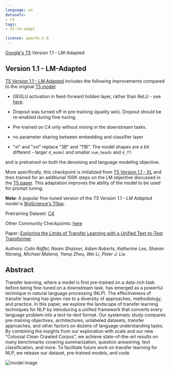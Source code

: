 ```yaml
---
language: en
datasets:
- c4
tags:
- t5-lm-adapt

license: apache-2.0
---
```


[Google's T5](https://ai.googleblog.com/2020/02/exploring-transfer-learning-with-t5.html) Version 1.1 - LM-Adapted


## Version 1.1 - LM-Adapted

[T5 Version 1.1 - LM Adapted](https://github.com/google-research/text-to-text-transfer-transformer/blob/main/released_checkpoints.md#lm-adapted-t511lm100k) includes the following improvements compared to the original [T5 model](https://huggingface.co/t5-3b):

- GEGLU activation in feed-forward hidden layer, rather than ReLU - see [here](https://arxiv.org/abs/2002.05202).

- Dropout was turned off in pre-training (quality win). Dropout should be re-enabled during fine-tuning.

- Pre-trained on C4 only without mixing in the downstream tasks.

- no parameter sharing between embedding and classifier layer

- "xl" and "xxl" replace "3B" and "11B". The model shapes are a bit different - larger `d_model` and smaller `num_heads` and `d_ff`.

and is pretrained on both the denoising and language modeling objective.

More specifically, this checkpoint is initialized from [T5 Version 1.1 - XL](https://huggingface.co/google/https://huggingface.co/google/t5-v1_1-xl) 
and then trained for an additional 100K steps on the LM objective discussed in the [T5 paper](https://arxiv.org/pdf/1910.10683.pdf). 
This adaptation improves the ability of the model to be used for prompt tuning.

**Note**: A popular fine-tuned version of the *T5 Version 1.1 - LM Adapted* model is [BigScience's T0pp](https://huggingface.co/bigscience/T0pp).

Pretraining Dataset: [C4](https://huggingface.co/datasets/c4)

Other Community Checkpoints: [here](https://huggingface.co/models?other=t5-lm-adapt)

Paper: [Exploring the Limits of Transfer Learning with a Unified Text-to-Text Transformer](https://arxiv.org/pdf/1910.10683.pdf)

Authors: *Colin Raffel, Noam Shazeer, Adam Roberts, Katherine Lee, Sharan Narang, Michael Matena, Yanqi Zhou, Wei Li, Peter J. Liu* 


## Abstract

Transfer learning, where a model is first pre-trained on a data-rich task before being fine-tuned on a downstream task, has emerged as a powerful technique in natural language processing (NLP). The effectiveness of transfer learning has given rise to a diversity of approaches, methodology, and practice. In this paper, we explore the landscape of transfer learning techniques for NLP by introducing a unified framework that converts every language problem into a text-to-text format. Our systematic study compares pre-training objectives, architectures, unlabeled datasets, transfer approaches, and other factors on dozens of language understanding tasks. By combining the insights from our exploration with scale and our new “Colossal Clean Crawled Corpus”, we achieve state-of-the-art results on many benchmarks covering summarization, question answering, text classification, and more. To facilitate future work on transfer learning for NLP, we release our dataset, pre-trained models, and code.

![model image](https://camo.githubusercontent.com/623b4dea0b653f2ad3f36c71ebfe749a677ac0a1/68747470733a2f2f6d69726f2e6d656469756d2e636f6d2f6d61782f343030362f312a44304a31674e51663876727255704b657944387750412e706e67)
 